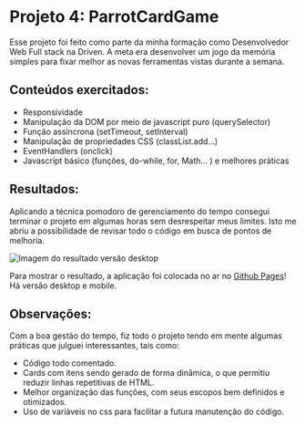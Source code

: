 # **Projeto 4: ParrotCardGame**

Esse projeto foi feito como parte da minha formação como Desenvolvedor Web Full stack na Driven. A meta era desenvolver um jogo da memória simples para fixar melhor as novas ferramentas vistas durante a semana.

## **Conteúdos exercitados**:

-    Responsividade
-    Manipulação da DOM por meio de javascript puro (querySelector)
-    Função assíncrona (setTimeout, setInterval)
-    Manipulação de propriedades CSS (classList.add...)
-    EventHandlers (onclick)
-    Javascript básico (funções, do-while, for, Math... ) e melhores práticas

## **Resultados**:

Aplicando a técnica pomodoro de gerenciamento do tempo consegui terminar o projeto em algumas horas sem desrespeitar meus limites. Isto me abriu a possibilidade de revisar todo o código em busca de pontos de melhoria.

![Imagem do resultado versão desktop](https://i.imgur.com/tm1mG7h.png)

Para mostrar o resultado, a aplicação foi colocada no ar no [Github Pages](https://migueldsp.github.io/projeto4-parrotcardgame/)! Há versão desktop e mobile.

## **Observações**:

Com a boa gestão do tempo, fiz todo o projeto tendo em mente algumas práticas que julguei interessantes, tais como:

-    Código todo comentado.
-    Cards com itens sendo gerado de forma dinâmica, o que permitiu reduzir linhas repetitivas de HTML.
-    Melhor organização das funções, com seus escopos bem definidos e otimizados.
-    Uso de variáveis no css para facilitar a futura manutenção do código.
